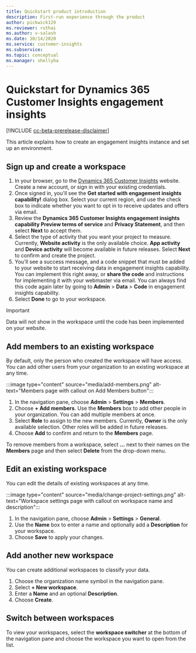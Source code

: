```yaml
---
title: Quickstart product introduction 
description: First-run experience through the product
author: pickwick129
ms.reviewer: ruthai
ms.author: v-salash
ms.date: 10/14/2020
ms.service: customer-insights
ms.subservice: 
ms.topic: conceptual
ms.manager: shellyha
---
```


# Quickstart for Dynamics 365 Customer Insights engagement insights

[!INCLUDE [cc-beta-prerelease-disclaimer](includes/cc-beta-prerelease-disclaimer.md)]

This article explains how to create an engagement insights instance and set up an environment.

## Sign up and create a workspace

1. In your browser, go to the [Dynamics 365 Customer Insights](https://pi.dynamics.com/) website. Create a new account, or sign in with your existing credentials.
2. Once signed in, you'll see the **Get started with engagement insights capability!** dialog box. Select your current region, and use the check box to indicate whether you want to opt in to receive updates and offers via email.
3. Review the **Dynamics 365 Customer Insights engagement insights capability Preview terms of service** and **Privacy Statement**, and then select **Next** to accept them.
4. Select the type of activity that you want your project to measure. Currently, **Website activity** is the only available choice. **App activity** and **Device activity** will become available in future releases. Select **Next** to confirm and create the project.
5. You'll see a success message, and a code snippet that must be added to your website to start receiving data in  engagement insights capability. You can implement this right away, or **share the code** and instructions for implementing it with your webmaster via email. You can always find this code again later by going to **Admin** > **Data** > **Code** in engagement insights capability.
6. Select **Done** to go to your workspace.

> [!IMPORTANT]
> Data will not show in the workspace until the code has been implemented on your website.

## Add members to an existing workspace

By default, only the person who created the workspace will have access. You can add other users from your organization to an existing workspace at any time.

:::image type="content" source="media/add-members.png" alt-text="Members page with callout on Add Members button":::

1. In the navigation pane, choose **Admin** > **Settings** > **Members**.
2. Choose **+ Add members**. Use the  **Members** box to add other people in your organization. You can add multiple members at once.
3. Select **Role** to assign to the new members. Currently, **Owner** is the only available selection. Other roles will be added in future releases.
4. Choose **Add** to confirm and return to the **Members** page.

To remove members from a workspace, select **...** next to their names on the **Members** page and then select **Delete** from the drop-down menu.

## Edit an existing workspace

You can edit the details of existing workspaces at any time.

:::image type="content" source="media/change-project-settings.png" alt-text="Workspace settings page with callout on workspace name and description":::

1. In the navigation pane, choose **Admin** > **Settings** > **General**.
1. Use the  **Name** box to enter a name and optionally add a **Description** for your workspace.
1. Choose **Save** to apply your changes.

## Add another new workspace

You can create additional workspaces to classify your data.

1. Choose the organization name symbol in the navigation pane.
2. Select **+ New workspace**.
3. Enter a **Name** and an optional **Description**.
4. Choose **Create**.

## Switch between workspaces

To view your workspaces, select the **workspace switcher** at the bottom of the navigation pane and choose the workspace you want to open from the list.
